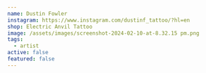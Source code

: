```yaml
---
name: Dustin Fowler
instagram: https://www.instagram.com/dustinf_tattoo/?hl=en
shop: Electric Anvil Tattoo
image: /assets/images/screenshot-2024-02-10-at-8.32.15 pm.png
tags:
  - artist
active: false
featured: false
---
```

